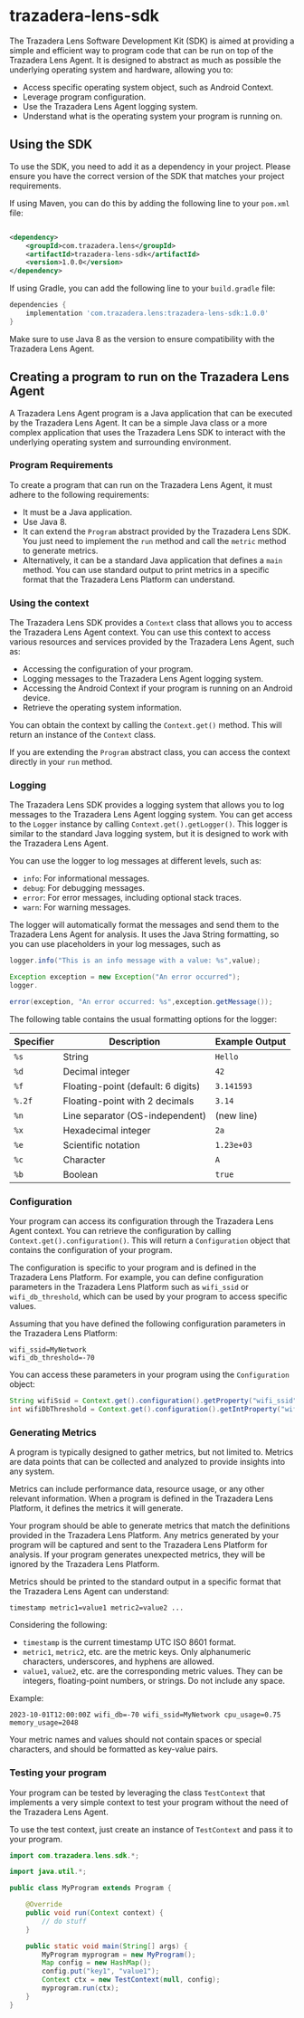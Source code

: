 # trazadera-lens-sdk

The Trazadera Lens Software Development Kit (SDK) is aimed at providing a simple and efficient way to program
code that can be run on top of the Trazadera Lens Agent. It is designed to abstract
as much as possible the underlying operating system and hardware, allowing you to:

- Access specific operating system object, such as Android Context.
- Leverage program configuration.
- Use the Trazadera Lens Agent logging system.
- Understand what is the operating system your program is running on.

## Using the SDK

To use the SDK, you need to add it as a dependency in your project.
Please ensure you have the correct version of the SDK that matches your project requirements.

If using Maven, you can do this by adding the following line to your `pom.xml` file:

```xml

<dependency>
    <groupId>com.trazadera.lens</groupId>
    <artifactId>trazadera-lens-sdk</artifactId>
    <version>1.0.0</version>
</dependency>
```

If using Gradle, you can add the following line to your `build.gradle` file:

```groovy
dependencies {
    implementation 'com.trazadera.lens:trazadera-lens-sdk:1.0.0'
}
```

Make sure to use Java 8 as the version to ensure compatibility with the Trazadera Lens Agent.

## Creating a program to run on the Trazadera Lens Agent

A Trazadera Lens Agent program is a Java application that can be executed by the Trazadera Lens Agent.
It can be a simple Java class or a more complex application that uses the Trazadera Lens SDK to interact with the
underlying
operating system and surrounding environment.

### Program Requirements

To create a program that can run on the Trazadera Lens Agent, it must adhere to the following requirements:

- It must be a Java application.
- Use Java 8.
- It can extend the `Program` abstract provided by the Trazadera Lens SDK. You just need to implement the `run` method
  and call the `metric` method to generate metrics.
- Alternatively, it can be a standard Java application that defines a `main` method. You can use
  standard output to print metrics in a specific format that the Trazadera Lens Platform can understand.

### Using the context

The Trazadera Lens SDK provides a `Context` class that allows you to access the Trazadera Lens Agent context.
You can use this context to access various resources and services provided by the Trazadera Lens Agent, such as:

- Accessing the configuration of your program.
- Logging messages to the Trazadera Lens Agent logging system.
- Accessing the Android Context if your program is running on an Android device.
- Retrieve the operating system information.

You can obtain the context by calling the `Context.get()` method. This will return an instance of the `Context` class.

If you are extending the `Program` abstract class, you can access the context directly in your `run` method.

### Logging

The Trazadera Lens SDK provides a logging system that allows you to log messages to the Trazadera Lens Agent logging
system.
You can get access to the `Logger` instance by calling `Context.get().getLogger()`. This logger is similar to the
standard Java logging system, but it is designed to work with the Trazadera Lens Agent.

You can use the logger to log messages at different levels, such as:

- `info`: For informational messages.
- `debug`: For debugging messages.
- `error`: For error messages, including optional stack traces.
- `warn`: For warning messages.

The logger will automatically format the messages and send them to the Trazadera Lens Agent for analysis.
It uses the Java String formatting, so you can use placeholders in your log messages, such as

```java
logger.info("This is an info message with a value: %s",value);

Exception exception = new Exception("An error occurred");
logger.

error(exception, "An error occurred: %s",exception.getMessage());
```

The following table contains the usual formatting options for the logger:

| Specifier | Description                        | Example Output |
|-----------|------------------------------------|----------------|
| `%s`      | String                             | `Hello`        |
| `%d`      | Decimal integer                    | `42`           |
| `%f`      | Floating-point (default: 6 digits) | `3.141593`     |
| `%.2f`    | Floating-point with 2 decimals     | `3.14`         |
| `%n`      | Line separator (OS-independent)    | (new line)     |
| `%x`      | Hexadecimal integer                | `2a`           |
| `%e`      | Scientific notation                | `1.23e+03`     |
| `%c`      | Character                          | `A`            |
| `%b`      | Boolean                            | `true`         |

### Configuration

Your program can access its configuration through the Trazadera Lens Agent context.
You can retrieve the configuration by calling `Context.get().configuration()`.
This will return a `Configuration` object that contains the configuration of your program.

The configuration is specific to your program and is defined in the Trazadera Lens Platform.
For example, you can define configuration parameters in the Trazadera Lens Platform such as `wifi_ssid`
or `wifi_db_threshold`, which can be used by your program to access specific values.

Assuming that you have defined the following configuration parameters in the Trazadera Lens Platform:

```properties
wifi_ssid=MyNetwork
wifi_db_threshold=-70
```

You can access these parameters in your program using the `Configuration` object:

```java
String wifiSsid = Context.get().configuration().getProperty("wifi_ssid");
int wifiDbThreshold = Context.get().configuration().getIntProperty("wifi_db_threshold", -80);
```

### Generating Metrics

A program is typically designed to gather metrics, but not limited to. Metrics
are data points that can be collected and analyzed to provide insights into any system.

Metrics can include performance data, resource usage, or any other relevant information. When a program is defined
in the Trazadera Lens Platform, it defines the metrics it will generate.

Your program should be able to generate metrics that match the definitions provided in the Trazadera Lens Platform.
Any metrics generated by your program will be captured and sent to the Trazadera Lens Platform for analysis.
If your program generates unexpected metrics, they will be ignored by the Trazadera Lens Platform.

Metrics should be printed to the standard output in a specific format that the Trazadera Lens Agent can understand:

```
timestamp metric1=value1 metric2=value2 ...
```

Considering the following:

- `timestamp` is the current timestamp UTC ISO 8601 format.
- `metric1`, `metric2`, etc. are the metric keys. Only alphanumeric characters, underscores, and hyphens are allowed.
- `value1`, `value2`, etc. are the corresponding metric values. They can be integers, floating-point numbers, or
  strings.
  Do not include any space.

Example:

```
2023-10-01T12:00:00Z wifi_db=-70 wifi_ssid=MyNetwork cpu_usage=0.75 memory_usage=2048
```

Your metric names and values should not contain spaces or special characters, and should be formatted as key-value
pairs.

### Testing your program

Your program can be tested by leveraging the class `TestContext` that implements a very simple context
to test your program without the need of the Trazadera Lens Agent.

To use the test context, just create an instance of `TestContext` and pass it to your program.

```java
import com.trazadera.lens.sdk.*;

import java.util.*;

public class MyProgram extends Program {

    @Override
    public void run(Context context) {
        // do stuff
    }

    public static void main(String[] args) {
        MyProgram myprogram = new MyProgram();
        Map config = new HashMap();
        config.put("key1", "value1");
        Context ctx = new TestContext(null, config);
        myprogram.run(ctx);
    }
}
```
